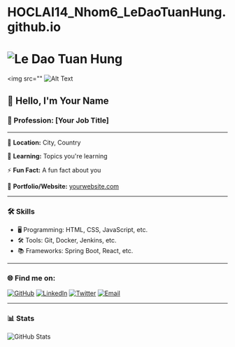 # HOCLAI14_Nhom6_LeDaoTuanHung.github.io
# ![Le Dao Tuan Hung](https://via.placeholder.com/150)
<img src=""
![Alt Text](https://github.com/yourusername/repositoryname/blob/main/path-to-image/imagename.png)


## 👋 Hello, I'm **Your Name**

### 🚀 Profession: [Your Job Title]

---

📍 **Location:** City, Country

🌱 **Learning:** Topics you're learning

⚡ **Fun Fact:** A fun fact about you

💼 **Portfolio/Website:** [yourwebsite.com](http://yourwebsite.com)

---

### 🛠️ **Skills**
- 🖥️ Programming: HTML, CSS, JavaScript, etc.
- 🛠️ Tools: Git, Docker, Jenkins, etc.
- 📚 Frameworks: Spring Boot, React, etc.

---

### 🌐 **Find me on:**

[![GitHub](https://img.shields.io/badge/-GitHub-black?style=flat-square&logo=github)](https://github.com/yourusername)
[![LinkedIn](https://img.shields.io/badge/-LinkedIn-blue?style=flat-square&logo=linkedin)](https://linkedin.com/in/yourprofile)
[![Twitter](https://img.shields.io/badge/-Twitter-blue?style=flat-square&logo=twitter)](https://twitter.com/yourusername)
[![Email](https://img.shields.io/badge/-Email-red?style=flat-square&logo=gmail)](mailto:yourmail@gmail.com)

---

### 📊 **Stats**
![GitHub Stats](https://github-readme-stats.vercel.app/api?username=yourusername&show_icons=true&theme=radical)
